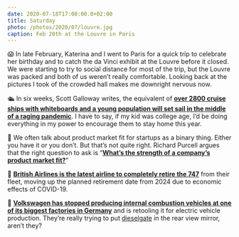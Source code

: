```yaml
---
date: 2020-07-18T17:00:00.0+02:00
title: Saturday
photo: /photos/2020/07/louvre.jpg
caption: Feb 20th at the Louvre in Paris
---
```


😱 In late February, Katerina and I went to Paris for a quick trip to celebrate her birthday and to catch the da Vinci exhibit at the Louvre before it closed. We were starting to try to social distance for most of the trip, but the Louvre was packed and both of us weren’t really comfortable. Looking back at the pictures I took of the crowded hall makes me downright nervous now. 

🛳 In six weeks, Scott Galloway writes, the equivalent of **[over 2800 cruise ships with whiteboards and a young population will set sail in the middle of a raging pandemic][1]**. I have to say, if my kid was college age, I’d be doing everything in my power to encourage them to stay home this year.

🚀 We often talk about product market fit for startups as a binary thing. Either you have it or you don’t. But that’s not quite right. Richard Purcell argues that the right question to ask is “**[What’s the strength of a company’s product market fit?][2]**”

🛫 **[British Airlines is the latest airline to completely retire the 747][3]** from their fleet, moving up the planned retirement date from 2024 due to economic effects of COVID-19.

🔌 **[Volkswagen has stopped producing internal combustion vehicles at one of its biggest factories in Germany][4]** and is retooling it for electric vehicle production. They’re really trying to put [dieselgate][5] in the rear view mirror, aren’t they?



[1]:	https://www.profgalloway.com/uss-university
[2]:	https://hackernoon.com/what-the-pandemic-taught-me-about-productmarket-fit-bmo3xs1?source=rss
[3]:	https://www.bbc.com/news/business-53426886
[4]:	https://thenextweb.com/shift/2020/06/29/volkswagen-now-officially-runs-europes-biggest-electric-car-plant/
[5]:	https://en.wikipedia.org/wiki/Volkswagen_emissions_scandal